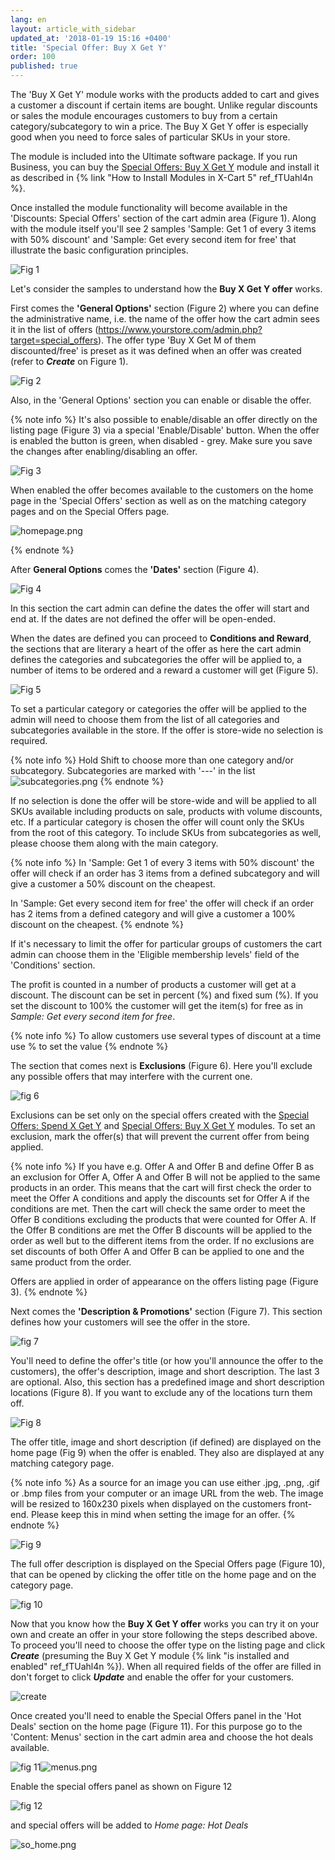 ```yaml
---
lang: en
layout: article_with_sidebar
updated_at: '2018-01-19 15:16 +0400'
title: 'Special Offer: Buy X Get Y'
order: 100
published: true
---
```

The 'Buy X Get Y' module works with the products added to cart and gives a customer a discount if certain items are bought. Unlike regular discounts or sales the module encourages customers to buy from a certain category/subcategory to win a price. The Buy X Get Y offer is especially good when you need to force sales of particular SKUs in your store. 

The module is included into the Ultimate software package. If you run Business, you can buy the [Special Offers: Buy X Get Y](https://market.x-cart.com/addons/buy-x-get-y.html "Special Offers: Buy X Get Y") module and install it as described in {% link "How to Install Modules in X-Cart 5" ref_fTUahl4n %}. 

Once installed the module functionality will become available in the 'Discounts: Special Offers' section of the cart admin area (Figure 1). Along with the module itself you'll see 2 samples 'Sample: Get 1 of every 3 items with 50% discount' and 'Sample: Get every second item for free' that illustrate the basic configuration principles.

![Fig 1]({{site.baseurl}}/attachments/buy_listing.png)


Let's consider the samples to understand how the **Buy X Get Y offer** works. 

First comes the **'General Options'** section (Figure 2) where you can define the administrative name, i.e. the name of the offer how the cart admin sees it in the list of offers (https://www.yourstore.com/admin.php?target=special_offers). The offer type 'Buy X Get M of them discounted/free' is preset as it was defined when an offer was created (refer to _**Create**_ on Figure 1).

![Fig 2]({{site.baseurl}}/attachments/buy-general.png)

Also, in the 'General Options' section you can enable or disable the offer. 

{% note info %}
It's also possible to enable/disable an offer directly on the listing page (Figure 3) via a special 'Enable/Disable' button. When the offer is enabled the button is green, when disabled - grey. Make sure you save the changes after enabling/disabling an offer.

![Fig 3]({{site.baseurl}}/attachments/enable.png)

When enabled the offer becomes available to the customers on the home page in the 'Special Offers' section as well as on the matching category pages and on the Special Offers page.

![homepage.png]({{site.baseurl}}/attachments/homepage.png)

{% endnote %}

After **General Options** comes the **'Dates'** section (Figure 4).

![Fig 4]({{site.baseurl}}/attachments/dates.png)

In this section the cart admin can define the dates the offer will start and end at. If the dates are not defined the offer will be open-ended. 

When the dates are defined you can proceed to **Conditions and Reward**, the sections that are literary a heart of the offer as here the cart admin defines the categories and subcategories the offer will be applied to, a number of items to be ordered and a reward a customer will get (Figure 5).

![Fig 5]({{site.baseurl}}/attachments/buy-conditions-reward.png)

To set a particular category or categories the offer will be applied to the admin will need to choose them from the list of all categories and subcategories available in the store. If the offer is store-wide no selection is required.

{% note info %} 
Hold Shift to choose more than one category and/or subcategory. Subcategories are marked with '---' in the list
![subcategories.png]({{site.baseurl}}/attachments/subcategories.png)
{% endnote %}

If no selection is done the offer will be store-wide and will be applied to all SKUs available including products on sale, products with volume discounts, etc. If a particular category is chosen the offer will count only the SKUs from the root of this category. To include SKUs from subcategories as well, please choose them along with the main category.

{% note info %} 
In 'Sample: Get 1 of every 3 items with 50% discount' the offer will check if an order has 3 items from a defined subcategory and will give a customer a 50% discount on the cheapest.

In 'Sample: Get every second item for free' the offer will check if an order has 2 items from a defined category and will give a customer a 100% discount on the cheapest.
{% endnote %}

If it's necessary to limit the offer for particular groups of customers the cart admin can choose them in the 'Eligible membership levels' field of the 'Conditions' section. 

The profit is counted in a number of products a customer will get at a discount. The discount can be set in percent (%) and fixed sum (%). If you set the discount to 100% the customer will get the item(s) for free as in _Sample: Get every second item for free_.

{% note info %}
To allow customers use several types of discount at a time use % to set the value
{% endnote %}

The section that comes next is **Exclusions** (Figure 6). Here you'll exclude any possible offers that may interfere with the current one. 

![fig 6]({{site.baseurl}}/attachments/buy_exclusions.png)


Exclusions can be set only on the special offers created with the [Special Offers: Spend X Get Y](https://market.x-cart.com/addons/spend-x-get-y.html "Special Offers: Spend X Get Y") and [Special Offers: Buy X Get Y](https://market.x-cart.com/addons/buy-x-get-y.html "Special Offers: Spend X Get Y") modules. To set an exclusion, mark the offer(s) that will prevent the current offer from being applied.

{% note info %}
If you have e.g. Offer A and Offer B and define Offer B as an exclusion for Offer A, Offer A and Offer B will not be applied to the same products in an order. This means that the cart will first check the order to meet the Offer A conditions and apply the discounts set for Offer A if the conditions are met. Then the cart will check the same order to meet the Offer B conditions excluding the products that were counted for Offer A. If the Offer B conditions are met the Offer B discounts will be applied to the order as well but to the different items from the order. If no exclusions are set discounts of both Offer A and Offer B can be applied to one and the same product from the order. 

Offers are applied in order of appearance on the offers listing page (Figure 3).
{% endnote %}

Next comes the **'Description & Promotions'** section (Figure 7). This section defines how your customers will see the offer in the store.

![fig 7]({{site.baseurl}}/attachments/buy_description.png)


You'll need to define the offer's title (or how you'll announce the offer to the customers), the offer's description, image and short description. The last 3 are optional. Also, this section has a predefined image and short description locations (Figure 8). If you want to exclude any of the locations turn them off.

![Fig 8]({{site.baseurl}}/attachments/display.png)

The offer title, image and short description (if defined) are displayed on the home page (Fig 9) when the offer is enabled. They also are displayed at any matching category page.

{% note info %}
As a source for an image you can use either .jpg, .png, .gif or .bmp files from your computer or an image URL from the web. The image will be resized to 160x230 pixels when displayed on the customers front-end. Please keep this in mind when setting the image for an offer.
{% endnote %}

![Fig 9]({{site.baseurl}}/attachments/home.png)

The full offer description is displayed on the Special Offers page (Figure 10), that can be opened by clicking the offer title on the home page and on the category page.

![fig 10]({{site.baseurl}}/attachments/buy_sopage.png)


Now that you know how the **Buy X Get Y offer** works you can try it on your own and create an offer in your store following the steps described above. To proceed you'll need to choose the offer type on the listing page and click _**Create**_ (presuming the Buy X Get Y module {% link "is installed and enabled" ref_fTUahl4n %}). When all required fields of the offer are filled in don't forget to click _**Update**_ and enable the offer for your customers. 

![create]({{site.baseurl}}/attachments/buy_create.png)

Once created you'll need to enable the Special Offers panel in the 'Hot Deals' section on the home page (Figure 11). For this purpose go to the 'Content: Menus' section in the cart admin area and choose the hot deals available.

![fig 11]({{site.baseurl}}/attachments/menus.png)![menus.png]({{site.baseurl}}/attachments/menus.png)

Enable the special offers panel as shown on Figure 12

![fig 12]({{site.baseurl}}/attachments/enable_so.png)

and special offers will be added to _Home page: Hot Deals_

![so_home.png]({{site.baseurl}}/attachments/so_home.png)